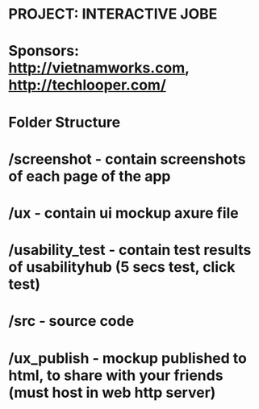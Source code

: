 # PROJECT: INTERACTIVE JOBE
# Sponsors: http://vietnamworks.com, http://techlooper.com/

# Folder Structure
# /screenshot - contain screenshots of each page of the app
# /ux - contain ui mockup axure file
# /usability_test - contain test results of usabilityhub (5 secs test, click test)
# /src - source code
# /ux_publish - mockup published to html, to share with your friends (must host in web http server)

